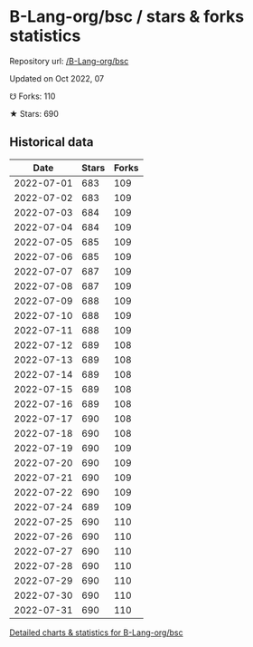 # B-Lang-org/bsc / stars & forks statistics

Repository url: [/B-Lang-org/bsc](https://github.com/B-Lang-org/bsc)

Updated on Oct 2022, 07

☋ Forks: 110

★ Stars: 690

## Historical data
| Date | Stars | Forks |
|------|-------|-------|
| 2022-07-01 | 683 | 109 | 
| 2022-07-02 | 683 | 109 | 
| 2022-07-03 | 684 | 109 | 
| 2022-07-04 | 684 | 109 | 
| 2022-07-05 | 685 | 109 | 
| 2022-07-06 | 685 | 109 | 
| 2022-07-07 | 687 | 109 | 
| 2022-07-08 | 687 | 109 | 
| 2022-07-09 | 688 | 109 | 
| 2022-07-10 | 688 | 109 | 
| 2022-07-11 | 688 | 109 | 
| 2022-07-12 | 689 | 108 | 
| 2022-07-13 | 689 | 108 | 
| 2022-07-14 | 689 | 108 | 
| 2022-07-15 | 689 | 108 | 
| 2022-07-16 | 689 | 108 | 
| 2022-07-17 | 690 | 108 | 
| 2022-07-18 | 690 | 108 | 
| 2022-07-19 | 690 | 109 | 
| 2022-07-20 | 690 | 109 | 
| 2022-07-21 | 690 | 109 | 
| 2022-07-22 | 690 | 109 | 
| 2022-07-24 | 689 | 109 | 
| 2022-07-25 | 690 | 110 | 
| 2022-07-26 | 690 | 110 | 
| 2022-07-27 | 690 | 110 | 
| 2022-07-28 | 690 | 110 | 
| 2022-07-29 | 690 | 110 | 
| 2022-07-30 | 690 | 110 | 
| 2022-07-31 | 690 | 110 | 


[Detailed charts & statistics for B-Lang-org/bsc](https://reviewgithub.com/rep/B-Lang-org/bsc)
